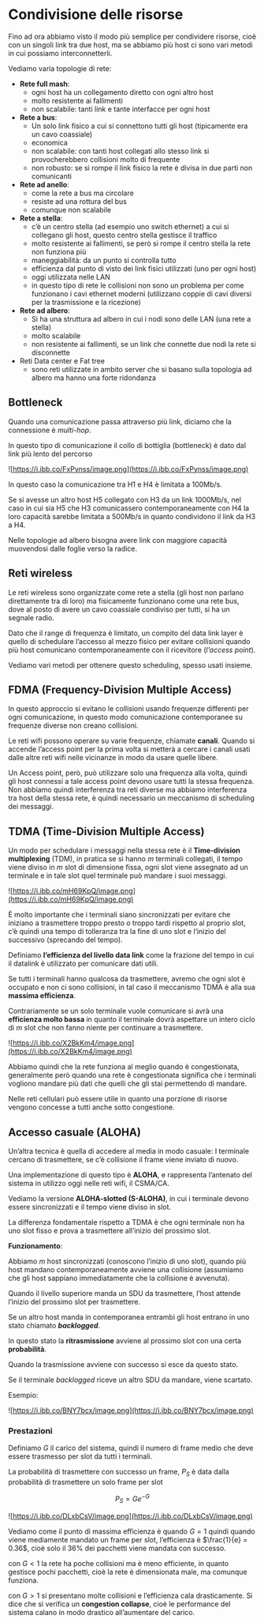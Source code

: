 ﻿# Condivisione delle risorse

Fino ad ora abbiamo visto il modo più semplice per condividere risorse, cioè con un singoli link tra due host, ma se abbiamo più host ci sono vari metodi in cui possiamo interconnetterli.

Vediamo varia topologie di rete:

- **Rete full mash**:
    - ogni host ha un collegamento diretto con ogni altro host
    - molto resistente ai fallimenti
    - non scalabile: tanti link e tante interfacce per ogni host
- **Rete a bus**:
    - Un solo link fisico a cui si connettono tutti gli host (tipicamente era un cavo coassiale)
    - economica
    - non scalabile: con tanti host collegati allo stesso link si provocherebbero collisioni molto di frequente
    - non robusto: se si rompe il link fisico la rete è divisa in due parti non comunicanti
- **Rete ad anello**:
    - come la rete a bus ma circolare
    - resiste ad una rottura del bus
    - comunque non scalabile
- **Rete a stella**:
    - c’è un centro stella (ad esempio uno switch ethernet) a cui si collegano gli host, questo centro stella gestisce il traffico
    - molto resistente ai fallimenti, se però si rompe il centro stella la rete non funziona più
    - maneggiabilità: da un punto si controlla tutto
    - efficienza dal punto di visto dei link fisici utilizzati (uno per ogni host)
    - oggi utilizzata nelle LAN
    - in questo tipo di rete le collisioni non sono un problema per come funzionano i cavi ethernet moderni (utilizzano coppie di cavi diversi per la trasmissione e la ricezione)
- **Rete ad albero**:
    - Si ha una struttura ad albero in cui i nodi sono delle LAN (una rete a stella)
    - molto scalabile
    - non resistente ai fallimenti, se un link che connette due nodi la rete si disconnette
- Reti Data center e Fat tree
    - sono reti utilizzate in ambito server che si basano sulla topologia ad albero ma hanno una forte ridondanza

## Bottleneck

Quando una comunicazione passa attraverso più link, diciamo che la connessione è *multi-hop*.

In questo tipo di comunicazione il collo di bottiglia (bottleneck) è dato dal link più lento del percorso

![https://i.ibb.co/FxPynss/image.png](https://i.ibb.co/FxPynss/image.png)

In questo caso la comunicazione tra H1 e H4 è limitata a 100Mb/s.

Se si avesse un altro host H5 collegato con H3 da un link 1000Mb/s, nel caso in cui sia H5 che H3 comunicassero contemporaneamente con H4 la loro capacità sarebbe limitata a 500Mb/s in quanto condividono il link da H3 a H4.

Nelle topologie ad albero bisogna avere link con maggiore capacità muovendosi dalle foglie verso la radice.

## Reti wireless

Le reti wireless sono organizzate come rete a stella (gli host non parlano direttamente tra di loro) ma fisicamente funzionano come una rete bus, dove al posto di avere un cavo coassiale condiviso per tutti, si ha un segnale radio.

Dato che il range di frequenza è limitato, un compito del data link layer è quello di schedulare l’accesso al mezzo fisico per evitare collisioni quando più host comunicano contemporaneamente con il ricevitore (*l’access point*).

Vediamo vari metodi per ottenere questo scheduling, spesso usati insieme.

## FDMA (Frequency-Division Multiple Access)

In questo approccio si evitano le collisioni usando frequenze differenti per ogni comunicazione, in questo modo comunicazione contemporanee su frequenze diverse non creano collisioni.

Le reti wifi possono operare su varie frequenze, chiamate **canali**. Quando si accende l’access point per la prima volta si metterà a cercare i canali usati dalle altre reti wifi nelle vicinanze in modo da usare quelle libere.

Un Access point, però, può utilizzare solo una frequenza alla volta, quindi gli host connessi a tale access point devono usare tutti la stessa frequenza. Non abbiamo quindi interferenza tra reti diverse ma abbiamo interferenza tra host della stessa rete, è quindi necessario un meccanismo di scheduling dei messaggi.

## TDMA (Time-Division Multiple Access)

Un modo per schedulare i messaggi nella stessa rete è il **Time-division multiplexing** (TDM), in pratica se si hanno $m$ terminali collegati, il tempo viene diviso in $m$ slot di dimensione fissa, ogni slot viene assegnato ad un terminale e in tale slot quel terminale può mandare i suoi messaggi.

![https://i.ibb.co/mH69KpQ/image.png](https://i.ibb.co/mH69KpQ/image.png)

È molto importante che i terminali siano sincronizzati per evitare che iniziano a trasmettere troppo presto o troppo tardi rispetto al proprio slot, c’è quindi una tempo di tolleranza tra la fine di uno slot e l’inizio del successivo (sprecando del tempo).

Definiamo **l’efficienza del livello data link** come la frazione del tempo in cui il datalink è utilizzato per comunicare dati utili.

Se tutti i terminali hanno qualcosa da trasmettere, avremo che ogni slot è occupato e non ci sono collisioni, in tal caso il meccanismo TDMA è alla sua **massima efficienza**.

Contrariamente se un solo terminale vuole comunicare si avrà una **efficienza molto bassa** in quanto il terminale dovrà aspettare un intero ciclo di $m$ slot che non fanno niente per continuare a trasmettere.

![https://i.ibb.co/X2BkKm4/image.png](https://i.ibb.co/X2BkKm4/image.png)

Abbiamo quindi che la rete funziona al meglio quando è congestionata, generalmente però quando una rete è congestionata significa che i terminali vogliono mandare più dati che quelli che gli stai permettendo di mandare.

Nelle reti cellulari può essere utile in quanto una porzione di risorse vengono concesse a tutti anche sotto congestione.

## Accesso casuale (ALOHA)

Un’altra tecnica è quella di accedere al media in modo casuale: I terminale cercano di trasmettere, se c’è collisione il frame viene inviato di nuovo.

Una implementazione di questo tipo è **ALOHA**, e rappresenta l’antenato del sistema in utilizzo oggi nelle reti wifi, il CSMA/CA.

Vediamo la versione **ALOHA-slotted (S-ALOHA)**, in cui i terminale devono essere sincronizzati e il tempo viene diviso in slot.

La differenza fondamentale rispetto a TDMA è che ogni terminale non ha uno slot fisso e prova a trasmettere all’inizio del prossimo slot.

**Funzionamento**:

Abbiamo $m$ host sincronizzati (conoscono l’inizio di uno slot), quando più host mandano contemporaneamente avviene una collisione (assumiamo che gli host sappiano immediatamente che la collisione è avvenuta).

Quando il livello superiore manda un SDU da trasmettere, l’host attende l’inizio del prossimo slot per trasmettere.

Se un altro host manda in contemporanea entrambi gli host entrano in uno stato chiamato ***backlogged***.

In questo stato la **ritrasmissione** avviene al prossimo slot con una certa **probabilità**.

Quando la trasmissione avviene con successo si esce da questo stato.

Se il terminale *backlogged* riceve un altro SDU da mandare, viene scartato.

Esempio:

![https://i.ibb.co/BNY7bcx/image.png](https://i.ibb.co/BNY7bcx/image.png)

### Prestazioni

Definiamo $G$ il carico del sistema, quindi il numero di frame medio che deve essere trasmesso per slot da tutti i terminali.

La probabilità di trasmettere con successo un frame, $P_S$ è data dalla probabilità di trasmettere un solo frame per slot

$$
P_S = Ge^{-G}
$$

![https://i.ibb.co/DLxbCsV/image.png](https://i.ibb.co/DLxbCsV/image.png)

Vediamo come il punto di massima efficienza è quando $G=1$ quindi quando viene mediamente mandato un frame per slot, l’efficienza è $\frac{1}{e} = 0.36$, cioè solo il $36\%$ dei pacchetti viene mandata con successo.

con $G<1$ la rete ha poche collisioni ma è meno efficiente, in quanto gestisce pochi pacchetti, cioè la rete è dimensionata male, ma comunque funziona.

con $G>1$ si presentano molte collisioni e l’efficienza cala drasticamente. Si dice che si verifica un **congestion collapse**, cioè le performance del sistema calano in modo drastico all’aumentare del carico.
